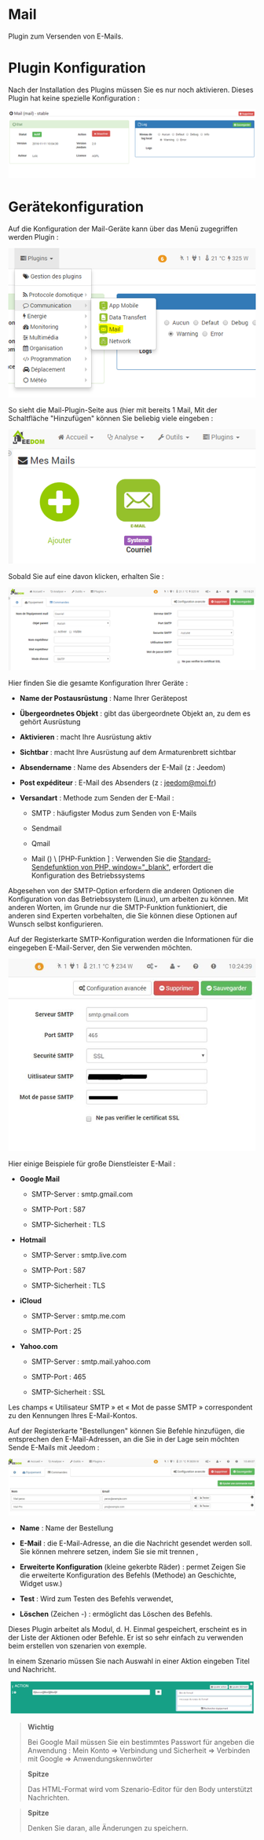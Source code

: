 # Mail

Plugin zum Versenden von E-Mails.

Plugin Konfiguration 
===

Nach der Installation des Plugins müssen Sie es nur noch aktivieren. Dieses Plugin
hat keine spezielle Konfiguration :

![mail1](../images/mail1.PNG)

Gerätekonfiguration 
===

Auf die Konfiguration der Mail-Geräte kann über das Menü zugegriffen werden
Plugin :

![mail2](../images/mail2.PNG)

So sieht die Mail-Plugin-Seite aus (hier mit bereits 1 Mail,
Mit der Schaltfläche "Hinzufügen" können Sie beliebig viele eingeben :

![mail3](../images/mail3.PNG)

Sobald Sie auf eine davon klicken, erhalten Sie :

![mail4](../images/mail4.PNG)

Hier finden Sie die gesamte Konfiguration Ihrer Geräte :

-   **Name der Postausrüstung** : Name Ihrer Gerätepost

-   **Übergeordnetes Objekt** : gibt das übergeordnete Objekt an, zu dem es gehört
    Ausrüstung

-   **Aktivieren** : macht Ihre Ausrüstung aktiv

-   **Sichtbar** : macht Ihre Ausrüstung auf dem Armaturenbrett sichtbar

-   **Absendername** : Name des Absenders der E-Mail (z : Jeedom)

-   **Post expéditeur** : E-Mail des Absenders (z : <jeedom@moi.fr>)

-   **Versandart** : Methode zum Senden der E-Mail :

    -   SMTP : häufigster Modus zum Senden von E-Mails

    -   Sendmail

    -   Qmail

    -   Mail () \ [PHP-Funktion \] : Verwenden Sie die [Standard-Sendefunktion
        von PHP,
        window="\_blank"](http://fr.php.net/manual/fr/function.mail.php),
        erfordert die Konfiguration des Betriebssystems

Abgesehen von der SMTP-Option erfordern die anderen Optionen die Konfiguration von
das Betriebssystem (Linux), um arbeiten zu können. Mit anderen Worten, im Grunde nur die
SMTP-Funktion funktioniert, die anderen sind Experten vorbehalten, die
Sie können diese Optionen auf Wunsch selbst konfigurieren.

Auf der Registerkarte SMTP-Konfiguration werden die Informationen für die eingegeben
E-Mail-Server, den Sie verwenden möchten.

![mail screenshot3](../images/mail_screenshot3.jpg)

Hier einige Beispiele für große Dienstleister
E-Mail :

-   **Google Mail**

    -   SMTP-Server : smtp.gmail.com

    -   SMTP-Port : 587

    -   SMTP-Sicherheit : TLS

-   **Hotmail**

    -   SMTP-Server : smtp.live.com

    -   SMTP-Port : 587

    -   SMTP-Sicherheit : TLS

-   **iCloud**

    -   SMTP-Server : smtp.me.com

    -   SMTP-Port : 25

-   **Yahoo.com**

    -   SMTP-Server : smtp.mail.yahoo.com

    -   SMTP-Port : 465

    -   SMTP-Sicherheit : SSL

Les champs « Utilisateur SMTP » et « Mot de passe SMTP » correspondent
zu den Kennungen Ihres E-Mail-Kontos.

Auf der Registerkarte "Bestellungen" können Sie Befehle hinzufügen, die
entsprechen den E-Mail-Adressen, an die Sie in der Lage sein möchten
Sende E-Mails mit Jeedom :

![mail screenshot4](../images/mail_screenshot4.jpg)

-   **Name** : Name der Bestellung

-   **E-Mail** : die E-Mail-Adresse, an die die Nachricht gesendet werden soll. Sie können mehrere setzen, indem Sie sie mit trennen ,

-   **Erweiterte Konfiguration** (kleine gekerbte Räder) : permet
    Zeigen Sie die erweiterte Konfiguration des Befehls (Methode) an
    Geschichte, Widget usw.)

-   **Test** : Wird zum Testen des Befehls verwendet,

-   **Löschen** (Zeichen -) : ermöglicht das Löschen des Befehls.

Dieses Plugin arbeitet als Modul, d. H. Einmal
gespeichert, erscheint es in der Liste der Aktionen oder Befehle. Er ist
so sehr einfach zu verwenden beim erstellen von szenarien von
exemple.

In einem Szenario müssen Sie nach Auswahl in einer Aktion eingeben
Titel und Nachricht.

![mail5](../images/mail5.jpg)

> **Wichtig**
>
> Bei Google Mail müssen Sie ein bestimmtes Passwort für angeben
> die Anwendung : Mein Konto ⇒ Verbindung und Sicherheit ⇒ Verbinden mit
> Google ⇒ Anwendungskennwörter

> **Spitze**
>
> Das HTML-Format wird vom Szenario-Editor für den Body unterstützt
> Nachrichten.

> **Spitze**
>
> Denken Sie daran, alle Änderungen zu speichern.
